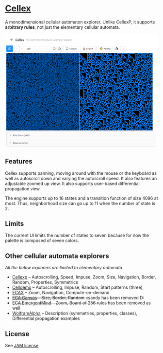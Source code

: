 # [Cellex](https://mathieucaroff.com/cellex)

A monodimensional cellular automaton explorer. Unlike CellexP, it supports
**arbitrary rules**, not just the elementary cellular automata.

[![Cellex screencap](doc/img/cellex-screencap.png)](https://mathieucaroff.com/cellex)

## Features

Cellex supports panning, moving around with the mouse or the keyboard as well as autoscroll down and varying the autoscroll speed. It also features an adjustable zoomed up view. It also supports user-based differential propagation view.

The engine supports up to 16 states and a transition function of size 4096 at most. Thus, neighborhood size can go up to 11 when the number of state is 2.

## Limits

The current UI limits the number of states to seven because for now the palette is composed of seven colors.

## Other cellular automata explorers

_All the below explorers are limited to elementary automata_

- [Cellexp](https://mathieucaroff.com/cellexp) – Autoscrolling, Speed, Impuse, Zoom, Size, Navigation, Border, Random, Properties, Symmetrics
- [Celldemo](http://devinacker.github.io/celldemo/) – Autoscrolling, Impuse, Random, Start patterns (three),
- [ECAX](https://www.xanxys.net/ecax/) – Zoom, Navigation, Compute-on-demand
- ~~[ECA Canvas](http://www.cs.swan.ac.uk/~csandy/research/play/ca/) – Size, Border, Random~~ csandy has been removed D:
- ~~[ECA EmergentMind](http://www.emergentmind.com/elementary-cellular-automata) - Zoom, Board of 256 rules~~ has been removed as well
- [WolframAlpha](https://www.wolframalpha.com/input/?i=rule+110) – Description (symmetries, properties, classes), Differential propagation examples

## License

See [JAM license](https://opensource.org/license/jam/)
